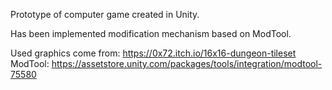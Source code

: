 Prototype of computer game created in Unity.

Has been implemented modification mechanism based on ModTool.

Used graphics come from: https://0x72.itch.io/16x16-dungeon-tileset
ModTool: https://assetstore.unity.com/packages/tools/integration/modtool-75580
